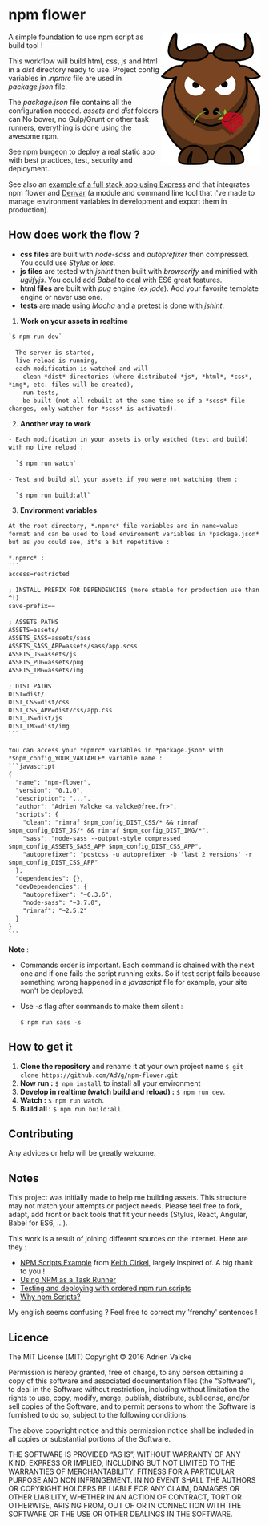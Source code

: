 # npm flower

<img src="logo.png" alt="npm flower" align="right" />

A simple foundation to use npm script as build tool !

This workflow will build html, css, js and html in a *dist* directory ready to use. Project config variables in *.npmrc* file are used in *package.json* file.

The *package.json* file contains all the configuration needed. *assets* and *dist* folders can No bower, no Gulp/Grunt or other task runners, everything is done using the awesome npm.

See [npm burgeon](https://github.com/AdVg/npm-burgeon) to deploy a real static app with best practices, test, security and deployment.

See also an [example of a full stack app using Express](https://github.com/AdVg/express-hero) and that integrates npm flower and [Denvar](https://github.com/AdVg/denvar) (a module and command line tool that i've made to manage environment variables in development and export them in production).

## How does work the flow ?

  - **css files** are built with *node-sass* and *autoprefixer* then compressed. You could use *Stylus* or *less*.
  - **js files** are tested with *jshint* then built with *browserify* and minified with *uglifyjs*. You could add *Babel* to deal with ES6 great features.
  - **html files** are built with *pug* engine (ex *jade*). Add your favorite template engine or never use one.
  - **tests** are made using *Mocha* and a pretest is done with *jshint*.
  
  1. **Work on your assets in realtime**

    `$ npm run dev`

    - The server is started,
    - live reload is running,
    - each modification is watched and will
      - clean *dist* directories (where distributed *js*, *html*, *css*, *img*, etc. files will be created),
      - run tests,
      - be built (not all rebuilt at the same time so if a *scss* file changes, only watcher for *scss* is activated).

  2. **Another way to work**

    - Each modification in your assets is only watched (test and build) with no live reload :

      `$ npm run watch`

    - Test and build all your assets if you were not watching them :

      `$ npm run build:all`

  3. **Environment variables**

    At the root directory, *.npmrc* file variables are in name=value format and can be used to load environment variables in *package.json* but as you could see, it's a bit repetitive :

    *.npmrc* :
    ```
    access=restricted

    ; INSTALL PREFIX FOR DEPENDENCIES (more stable for production use than ^!)
    save-prefix=~

    ; ASSETS PATHS
    ASSETS=assets/
    ASSETS_SASS=assets/sass
    ASSETS_SASS_APP=assets/sass/app.scss
    ASSETS_JS=assets/js
    ASSETS_PUG=assets/pug
    ASSETS_IMG=assets/img

    ; DIST PATHS
    DIST=dist/
    DIST_CSS=dist/css
    DIST_CSS_APP=dist/css/app.css
    DIST_JS=dist/js
    DIST_IMG=dist/img
    ```

    You can access your *npmrc* variables in *package.json* with *$npm_config_YOUR_VARIABLE* variable name :
    ```javascript
    {
      "name": "npm-flower",
      "version": "0.1.0",
      "description": "...",
      "author": "Adrien Valcke <a.valcke@free.fr>",
      "scripts": {
        "clean": "rimraf $npm_config_DIST_CSS/* && rimraf $npm_config_DIST_JS/* && rimraf $npm_config_DIST_IMG/*",
        "sass": "node-sass --output-style compressed $npm_config_ASSETS_SASS_APP $npm_config_DIST_CSS_APP",
        "autoprefixer": "postcss -u autoprefixer -b 'last 2 versions' -r $npm_config_DIST_CSS_APP"
      },
      "dependencies": {},
      "devDependencies": {
        "autoprefixer": "~6.3.6",
        "node-sass": "~3.7.0",
        "rimraf": "~2.5.2"
      }
    }
    ```

**Note** :
  - Commands order is important. Each command is chained with the next one and if one fails the script running exits. So if test script fails because something wrong happened in a *javascript* file for example, your site won't be deployed.
  - Use *-s* flag after commands to make them silent :

    `$ npm run sass -s`

## How to get it

  1. **Clone the repository** and rename it at your own project name `$ git clone https://github.com/AdVg/npm-flower.git`
  2. **Now run :** `$ npm install` to install all your environment
  3. **Develop in realtime (watch build and reload) :** `$ npm run dev`.
  4. **Watch :** `$ npm run watch`.
  5. **Build all :** `$ npm run build:all`.

## Contributing

Any advices or help will be greatly welcome.

## Notes

This project was initially made to help me building assets. This structure may not match your attempts or project needs. Please feel free to fork, adapt, add front or back tools that fit your needs (Stylus, React, Angular, Babel for ES6, ...).

This work is a result of joining different sources on the internet. Here are they :

  - [NPM Scripts Example](https://github.com/keithamus/npm-scripts-example) from [Keith Cirkel](https://github.com/keithamus), largely inspired of. A big thank to you !
  - [Using NPM as a Task Runner](http://paulcpederson.com/articles/npm-run/)
  - [Testing and deploying with ordered npm run scripts](http://blog.npmjs.org/post/127671403050/testing-and-deploying-with-ordered-npm-run-scripts)
  - [Why npm Scripts?](https://css-tricks.com/why-npm-scripts/)

My english seems confusing ? Feel free to correct my 'frenchy' sentences !

## Licence

The MIT License (MIT) Copyright © 2016 Adrien Valcke

Permission is hereby granted, free of charge, to any person obtaining a copy of
this software and associated documentation files (the “Software”), to deal in
the Software without restriction, including without limitation the rights to
use, copy, modify, merge, publish, distribute, sublicense, and/or sell copies of
the Software, and to permit persons to whom the Software is furnished to do so,
subject to the following conditions:

The above copyright notice and this permission notice shall be included in all
copies or substantial portions of the Software.

THE SOFTWARE IS PROVIDED “AS IS”, WITHOUT WARRANTY OF ANY KIND, EXPRESS OR
IMPLIED, INCLUDING BUT NOT LIMITED TO THE WARRANTIES OF MERCHANTABILITY, FITNESS
FOR A PARTICULAR PURPOSE AND NON INFRINGEMENT. IN NO EVENT SHALL THE AUTHORS OR
COPYRIGHT HOLDERS BE LIABLE FOR ANY CLAIM, DAMAGES OR OTHER LIABILITY, WHETHER
IN AN ACTION OF CONTRACT, TORT OR OTHERWISE, ARISING FROM, OUT OF OR IN
CONNECTION WITH THE SOFTWARE OR THE USE OR OTHER DEALINGS IN THE SOFTWARE.
